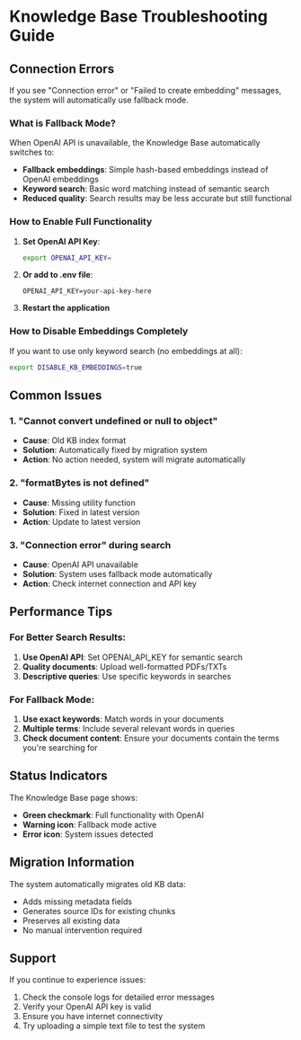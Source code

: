 # Knowledge Base Troubleshooting Guide

## Connection Errors

If you see "Connection error" or "Failed to create embedding" messages, the system will automatically use fallback mode.

### What is Fallback Mode?

When OpenAI API is unavailable, the Knowledge Base automatically switches to:
- **Fallback embeddings**: Simple hash-based embeddings instead of OpenAI embeddings
- **Keyword search**: Basic word matching instead of semantic search
- **Reduced quality**: Search results may be less accurate but still functional

### How to Enable Full Functionality

1. **Set OpenAI API Key**:
   ```bash
   export OPENAI_API_KEY=
   ```

2. **Or add to .env file**:
   ```
   OPENAI_API_KEY=your-api-key-here
   ```

3. **Restart the application**

### How to Disable Embeddings Completely

If you want to use only keyword search (no embeddings at all):

```bash
export DISABLE_KB_EMBEDDINGS=true
```

## Common Issues

### 1. "Cannot convert undefined or null to object"
- **Cause**: Old KB index format
- **Solution**: Automatically fixed by migration system
- **Action**: No action needed, system will migrate automatically

### 2. "formatBytes is not defined"
- **Cause**: Missing utility function
- **Solution**: Fixed in latest version
- **Action**: Update to latest version

### 3. "Connection error" during search
- **Cause**: OpenAI API unavailable
- **Solution**: System uses fallback mode automatically
- **Action**: Check internet connection and API key

## Performance Tips

### For Better Search Results:
1. **Use OpenAI API**: Set OPENAI_API_KEY for semantic search
2. **Quality documents**: Upload well-formatted PDFs/TXTs
3. **Descriptive queries**: Use specific keywords in searches

### For Fallback Mode:
1. **Use exact keywords**: Match words in your documents
2. **Multiple terms**: Include several relevant words in queries
3. **Check document content**: Ensure your documents contain the terms you're searching for

## Status Indicators

The Knowledge Base page shows:
- **Green checkmark**: Full functionality with OpenAI
- **Warning icon**: Fallback mode active
- **Error icon**: System issues detected

## Migration Information

The system automatically migrates old KB data:
- Adds missing metadata fields
- Generates source IDs for existing chunks
- Preserves all existing data
- No manual intervention required

## Support

If you continue to experience issues:
1. Check the console logs for detailed error messages
2. Verify your OpenAI API key is valid
3. Ensure you have internet connectivity
4. Try uploading a simple text file to test the system
